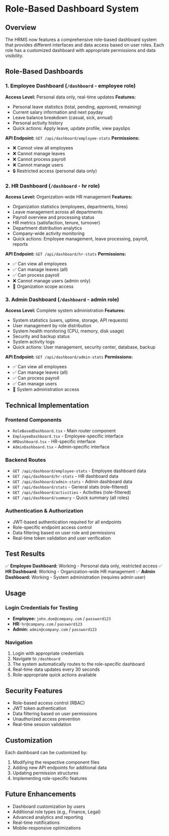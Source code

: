 # Role-Based Dashboard System

## Overview

The HRMS now features a comprehensive role-based dashboard system that provides different interfaces and data access based on user roles. Each role has a customized dashboard with appropriate permissions and data visibility.

## Role-Based Dashboards

### 1. Employee Dashboard (`/dashboard` - employee role)

**Access Level:** Personal data only, real-time updates
**Features:**

- Personal leave statistics (total, pending, approved, remaining)
- Current salary information and next payday
- Leave balance breakdown (casual, sick, annual)
- Personal activity history
- Quick actions: Apply leave, update profile, view payslips

**API Endpoint:** `GET /api/dashboard/employee-stats`
**Permissions:**

- ❌ Cannot view all employees
- ❌ Cannot manage leaves
- ❌ Cannot process payroll
- ❌ Cannot manage users
- 🔒 Restricted access (personal data only)

### 2. HR Dashboard (`/dashboard` - hr role)

**Access Level:** Organization-wide HR management
**Features:**

- Organization statistics (employees, departments, hires)
- Leave management across all departments
- Payroll overview and processing status
- HR metrics (satisfaction, tenure, turnover)
- Department distribution analytics
- Company-wide activity monitoring
- Quick actions: Employee management, leave processing, payroll, reports

**API Endpoint:** `GET /api/dashboard/hr-stats`
**Permissions:**

- ✅ Can view all employees
- ✅ Can manage leaves (all)
- ✅ Can process payroll
- ❌ Cannot manage users (admin only)
- 🏢 Organization scope access

### 3. Admin Dashboard (`/dashboard` - admin role)

**Access Level:** Complete system administration
**Features:**

- System statistics (users, uptime, storage, API requests)
- User management by role distribution
- System health monitoring (CPU, memory, disk usage)
- Security and backup status
- System activity logs
- Quick actions: User management, security center, database, backup

**API Endpoint:** `GET /api/dashboard/admin-stats`
**Permissions:**

- ✅ Can view all employees
- ✅ Can manage leaves (all)
- ✅ Can process payroll
- ✅ Can manage users
- 🔧 System administration access

## Technical Implementation

### Frontend Components

- `RoleBasedDashboard.tsx` - Main router component
- `EmployeeDashboard.tsx` - Employee-specific interface
- `HRDashboard.tsx` - HR-specific interface
- `AdminDashboard.tsx` - Admin-specific interface

### Backend Routes

- `GET /api/dashboard/employee-stats` - Employee dashboard data
- `GET /api/dashboard/hr-stats` - HR dashboard data
- `GET /api/dashboard/admin-stats` - Admin dashboard data
- `GET /api/dashboard/stats` - General stats (role-filtered)
- `GET /api/dashboard/activities` - Activities (role-filtered)
- `GET /api/dashboard/summary` - Quick summary (all roles)

### Authentication & Authorization

- JWT-based authentication required for all endpoints
- Role-specific endpoint access control
- Data filtering based on user role and permissions
- Real-time token validation and user verification

## Test Results

✅ **Employee Dashboard:** Working - Personal data only, restricted access
✅ **HR Dashboard:** Working - Organization-wide HR management
✅ **Admin Dashboard:** Working - System administration (requires admin user)

## Usage

### Login Credentials for Testing

- **Employee:** `john.doe@company.com` / `password123`
- **HR:** `hr@company.com` / `password123`
- **Admin:** `admin@company.com` / `password123`

### Navigation

1. Login with appropriate credentials
2. Navigate to `/dashboard`
3. The system automatically routes to the role-specific dashboard
4. Real-time data updates every 30 seconds
5. Role-appropriate quick actions available

## Security Features

- Role-based access control (RBAC)
- JWT token authentication
- Data filtering based on user permissions
- Unauthorized access prevention
- Real-time session validation

## Customization

Each dashboard can be customized by:

1. Modifying the respective component files
2. Adding new API endpoints for additional data
3. Updating permission structures
4. Implementing role-specific features

## Future Enhancements

- Dashboard customization by users
- Additional role types (e.g., Finance, Legal)
- Advanced analytics and reporting
- Real-time notifications
- Mobile-responsive optimizations
